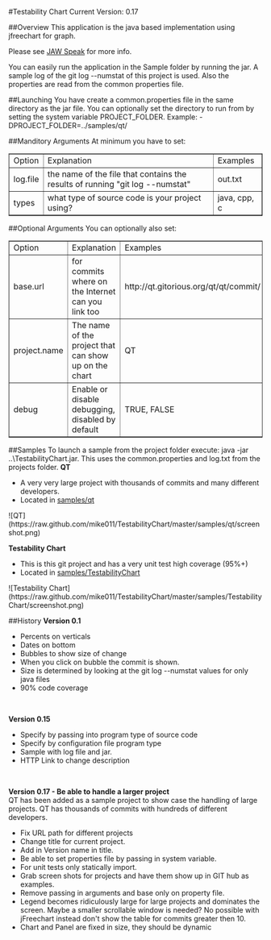 #Testability Chart
Current Version: 0.17

##Overview
This application is the java based implementation using jfreechart for graph.

Please see <a href="http://jawspeak.com/category/testability/">JAW Speak</a> for more info.

You can easily run the application in the Sample folder by running the jar. A sample log of the git log --numstat of this project is used. Also the properties are read from the common properties file.

##Launching
You have create a common.properties file in the same directory as the jar file. You can optionally set the directory
to run from by setting the system variable PROJECT_FOLDER. Example: -DPROJECT_FOLDER=../samples/qt/

##Manditory Arguments
At minimum you have to set:
<table border="1">
<tr><td>Option</td><td>Explanation</td><td>Examples</td></tr>
<tr><td>log.file</td><td>the name of the file that contains the results of running "git log --numstat"</td><td>out.txt</td></tr>
<tr><td>types</td><td>what type of source code is your project using?</td><td>java, cpp, c</td></tr>
</table>

##Optional Arguments
You can optionally also set:
<table border="1">
<tr><td>Option</td><td>Explanation</td><td>Examples</td></tr>
<tr><td>base.url</td><td>for commits where on the Internet can you link too</td><td>http://qt.gitorious.org/qt/qt/commit/</td></tr>
<tr><td>project.name</td><td>The name of the project that can show up on the chart</td><td>QT</td></tr>
<tr><td>debug</td><td>Enable or disable debugging, disabled by default</td><td>TRUE, FALSE</td></tr>
</table>

##Samples
To launch a sample from the project folder execute: java -jar ..\TestabilityChart.jar. This uses the common.properties
and log.txt from the projects folder.
<b>QT</b>
<UL>
<LI>A very very large project with thousands of commits and many different developers.</LI>
<LI>Located in <a href="https://github.com/mike011/TestabilityChart/tree/master/samples/qt">samples/qt<a></LI>
</UL>
![QT](https://raw.github.com/mike011/TestabilityChart/master/samples/qt/screenshot.png)

<b>Testability Chart</b>
<UL>
<LI>This is this git project and has a very unit test high coverage (95%+)</LI>
<LI>Located in <a href="https://github.com/mike011/TestabilityChart/tree/master/samples/TestabilityChart">samples/TestabilityChart<a></LI>
</UL>
![Testability Chart](https://raw.github.com/mike011/TestabilityChart/master/samples/TestabilityChart/screenshot.png)

##History
<B>Version 0.1</B> 
<UL>
<LI>Percents on verticals</LI>
<LI>Dates on bottom</LI>
<LI>Bubbles to show size of change</LI>
<LI>When you click on bubble the commit is shown.</LI>
<LI>Size is determined by looking at the git log --numstat values for only java files</LI>
<LI>90% code coverage</LI>
</UL>
<BR>

<B>Version 0.15</B>
<UL>
<LI>Specify by passing into program type of source code</LI>
<LI>Specify by configuration file program type</LI>
<LI>Sample with log file and jar.</LI>
<LI>HTTP Link to change description</LI>
</UL>
<BR>

<B>Version 0.17 - Be able to handle a larger project</B><BR>
QT has been added as a sample project to show case the handling of large projects. QT has 
thousands of commits with hundreds of different developers.
<UL>
<LI>Fix URL path for different projects</LI>
<LI>Change title for current project.</LI>
<LI>Add in Version name in title.</LI>
<LI>Be able to set properties file by passing in system variable.</LI>
<LI>For unit tests only statically import.</LI>
<LI>Grab screen shots for projects and have them show up in GIT hub as examples. </LI>
<LI>Remove passing in arguments and base only on property file. </LI>
<LI>Legend becomes ridiculously large for large projects and dominates the screen. Maybe a smaller
scrollable window is needed? No possible with jFreechart instead don't show the table for commits greater then 10.</LI>
<LI>Chart and Panel are fixed in size, they should be dynamic</LI>
</UL>
<BR>
